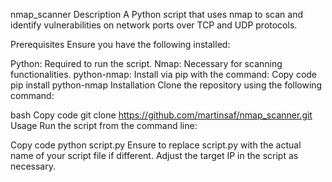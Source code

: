 nmap_scanner
Description
A Python script that uses nmap to scan and identify vulnerabilities on network ports over TCP and UDP protocols.

Prerequisites
Ensure you have the following installed:

Python: Required to run the script.
Nmap: Necessary for scanning functionalities.
python-nmap: Install via pip with the command:
Copy code
pip install python-nmap
Installation
Clone the repository using the following command:

bash
Copy code
git clone https://github.com/martinsaf/nmap_scanner.git
Usage
Run the script from the command line:

Copy code
python script.py
Ensure to replace script.py with the actual name of your script file if different. Adjust the target IP in the script as necessary.

